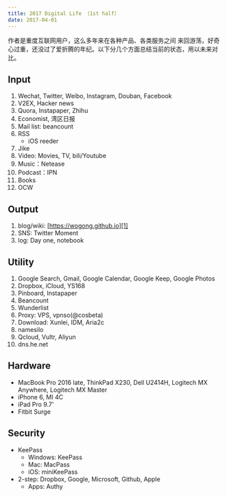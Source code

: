 ```yaml
---
title: 2017 Digital Life （1st half）
date: 2017-04-01
---
```


作者是重度互联网用户，这么多年来在各种产品、各类服务之间
来回游荡，好奇心过重，还没过了爱折腾的年纪。以下分几个方面总结当前的状态，用以未来对比。


## Input
1. Wechat, Twitter, Weibo, Instagram, Douban, Facebook
2. V2EX, Hacker news
3. Quora, Instapaper, Zhihu
4. Economist, 湾区日报
5. Mail list: beancount
6. RSS
	* iOS reeder
7. Jike
8. Video: Movies, TV, bili/Youtube
9. Music：Netease
10. Podcast：IPN
11. Books
12. OCW

## Output
1. blog/wiki: [https://wogong.github.io][1]
2. SNS: Twitter Moment
3. log: Day one, notebook

## Utility
1. Google Search, Gmail, Google Calendar, Google Keep, Google Photos
2. Dropbox, iCloud, YS168
3. Pinboard, Instapaper
4. Beancount
5. Wunderlist
6. Proxy: VPS, vpnso(@cosbeta)
7. Download: Xunlei, IDM, Aria2c
8. namesilo
9. Qcloud, Vultr, Aliyun
10. dns.he.net

## Hardware
* MacBook Pro 2016 late, ThinkPad X230, Dell U2414H, Logitech MX Anywhere, Logitech MX Master
* iPhone 6, MI 4C
* iPad Pro 9.7'
* Fitbit Surge

## Security
* KeePass
	* Windows: KeePass
	* Mac: MacPass
	* iOS: miniKeePass
* 2-step: Dropbox, Google, Microsoft, Github, Apple
	* Apps: Authy

[1]:	https://wogong.github.io